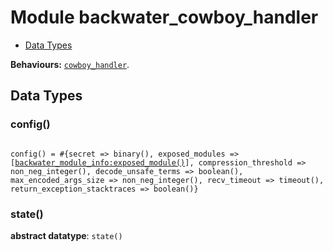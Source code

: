 

# Module backwater_cowboy_handler #
* [Data Types](#types)

__Behaviours:__ [`cowboy_handler`](cowboy_handler.md).

<a name="types"></a>

## Data Types ##




### <a name="type-config">config()</a> ###


<pre><code>
config() = #{secret =&gt; binary(), exposed_modules =&gt; [<a href="backwater_module_info.md#type-exposed_module">backwater_module_info:exposed_module()</a>], compression_threshold =&gt; non_neg_integer(), decode_unsafe_terms =&gt; boolean(), max_encoded_args_size =&gt; non_neg_integer(), recv_timeout =&gt; timeout(), return_exception_stacktraces =&gt; boolean()}
</code></pre>




### <a name="type-state">state()</a> ###


__abstract datatype__: `state()`

